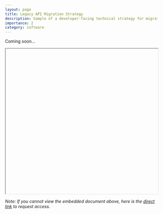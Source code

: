 ```yaml
---
layout: page
title: Legacy API Migration Strategy
description: Sample of a developer-facing technical strategy for migrating a collection of API endpoints from a generalized legacy service
importance: 2
category: software
---
```


Coming soon...

<iframe src="" width="100%" height="480px" allow="autoplay"></iframe>

_Note: If you cannot view the embedded document above, here is the [direct link](#) to request access._
